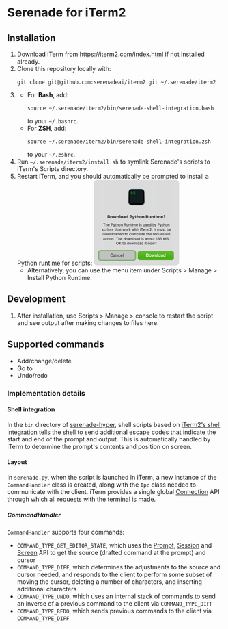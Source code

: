 # Serenade for iTerm2

## Installation

1. Download iTerm from https://iterm2.com/index.html if not installed already.
1. Clone this repository locally with:
   ```
   git clone git@github.com:serenadeai/iterm2.git ~/.serenade/iterm2
   ```
1. 
   - For **Bash**, add:
      ```
      source ~/.serenade/iterm2/bin/serenade-shell-integration.bash
      ```
      to your `~/.bashrc`.
   - For **ZSH**, add:
      ```
      source ~/.serenade/iterm2/bin/serenade-shell-integration.zsh
      ```
     to your `~/.zshrc`.
1. Run `~/.serenade/iterm2/install.sh` to symlink Serenade's scripts to iTerm's Scripts directory.
1. Restart iTerm, and you should automatically be prompted to install a Python runtime for scripts:
   <img src="readme/runtime_prompt.png" width=200 />
   - Alternatively, you can use the menu item under Scripts > Manage > Install Python Runtime.

## Development

1. After installation, use Scripts > Manage > console to restart the script and see output after making changes to files here.

## Supported commands

- Add/change/delete
- Go to
- Undo/redo

### Implementation details

#### Shell integration

In the `bin` directory of [serenade-hyper](https://github.com/serenadeai/serenade-hyper/tree/main/bin), shell scripts based on [iTerm2's shell integration](https://iterm2.com/documentation-shell-integration.html) tells the shell to send additional escape codes that indicate the start and end of the prompt and output. This is automatically handled by iTerm to determine the prompt's contents and position on screen.

#### Layout

In `serenade.py`, when the script is launched in iTerm, a new instance of the `CommandHandler` class is created, along with the `Ipc` class needed to communicate with the client. iTerm provides a single global [Connection](https://iterm2.com/python-api/connection.html) API through which all requests with the terminal is made.

##### CommandHandler

`CommandHandler` supports four commands:
- `COMMAND_TYPE_GET_EDITOR_STATE`, which uses the [Prompt](https://iterm2.com/python-api/prompt.html), [Session](https://iterm2.com/python-api/session.html) and [Screen](https://iterm2.com/python-api/screen.html) API to get the source (drafted command at the prompt) and cursor
- `COMMAND_TYPE_DIFF`, which determines the adjustments to the source and cursor needed, and responds to the client to perform some subset of moving the cursor, deleting a number of characters, and inserting additional characters
- `COMMAND_TYPE_UNDO`, which uses an internal stack of commands to send an inverse of a previous command to the client via `COMMAND_TYPE_DIFF`
- `COMMAND_TYPE_REDO`, which sends previous commands to the client via `COMMAND_TYPE_DIFF`
